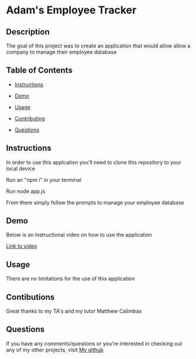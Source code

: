 # Adam's Employee Tracker

## Description

The goal of this project was to create an application that would allow allow a company to manage their employee database
    
## Table of Contents 

* [Instructions](#Instructions)

* [Demo](#Demo)
    
* [Usage](#Usage)
    
* [Contributing](#Contributing)
    
* [Questions](#Questions)


## Instructions

In order to use this applcation you'll need to clone this repository to your local device

Run an "npm i" in your terminal

Run node app.js

From there simply follow the prompts to manage your employee database


## Demo

Below is an instructional video on how to use the application

[Link to video](https://drive.google.com/file/d/1TB6BT-d0ZrQQyc3hJY-8qrNRLJ6I1uF2/view)

## Usage
    
There are no limitations for the use of this application
    
## Contibutions
    
Great thanks to my TA's and my tutor Matthew Calimbas
    

## Questions
    
If you have any comments/questions or you're interested in checking out any of my other projects, visit [My github](http://github.com/Variegatedhuman)

